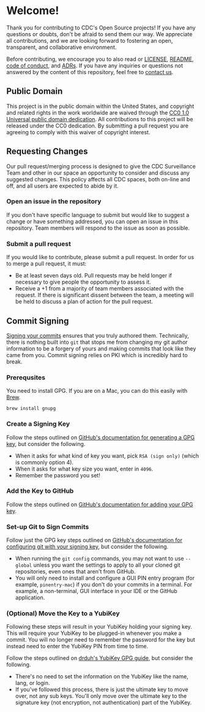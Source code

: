 # Welcome!

Thank you for contributing to CDC's Open Source projects! If you have any
questions or doubts, don't be afraid to send them our way. We appreciate all
contributions, and we are looking forward to fostering an open, transparent, and
collaborative environment.

Before contributing, we encourage you to also read or [LICENSE](LICENSE),
[README](README.md), [code of conduct](code-of-conduct.md), and [ADRs](/adr).
If you have any inquiries or questions not answered by the content of this repository, feel free to
[contact us](mailto:surveillanceplatform@cdc.gov).

## Public Domain

This project is in the public domain within the United States, and copyright and
related rights in the work worldwide are waived through the
[CC0 1.0 Universal public domain dedication](https://creativecommons.org/publicdomain/zero/1.0/).
All contributions to this project will be released under the CC0 dedication. By
submitting a pull request you are agreeing to comply with this waiver of
copyright interest.

## Requesting Changes

Our pull request/merging process is designed to give the CDC Surveillance Team
and other in our space an opportunity to consider and discuss any suggested
changes. This policy affects all CDC spaces, both on-line and off, and all users
are expected to abide by it.

### Open an issue in the repository

If you don't have specific language to submit but would like to suggest a change
or have something addressed, you can open an issue in this repository. Team
members will respond to the issue as soon as possible.

### Submit a pull request

If you would like to contribute, please submit a pull request. In order for us
to merge a pull request, it must:

- Be at least seven days old. Pull requests may be held longer if necessary
  to give people the opportunity to assess it.
- Receive a +1 from a majority of team members associated with the request.
  If there is significant dissent between the team, a meeting will be held to
  discuss a plan of action for the pull request.

## Commit Signing

[Signing your commits](https://docs.github.com/en/authentication/managing-commit-signature-verification/signing-commits)
ensures that you truly authored them.  Technically, there is nothing built into `git` that stops me from changing my
git author information to be a forgery of yours and making commits that look like they came from you.  Commit signing
relies on PKI which is incredibly hard to break.

### Prerequsites

You need to install GPG.  If you are on a Mac, you can do this easily with [Brew](https://brew.sh).

```shell
brew install gnupg
```

### Create a Signing Key

Follow the steps outlined on
[GitHub's documentation for generating a GPG key](https://docs.github.com/en/authentication/managing-commit-signature-verification/generating-a-new-gpg-key),
but consider the following.

- When it asks for what kind of key you want, pick `RSA (sign only)` (which is commonly option 4).
- When it asks for what key size you want, enter in `4096`.
- Remember the password you set!

### Add the Key to GitHub

Follow the steps outlined on
[GitHub's documentation for adding your GPG key](https://docs.github.com/en/authentication/managing-commit-signature-verification/adding-a-gpg-key-to-your-github-account).

### Set-up Git to Sign Commits

Follow just the GPG key steps outlined on
[GitHub's documentation for configuring git with your signing key](https://docs.github.com/en/authentication/managing-commit-signature-verification/telling-git-about-your-signing-key),
but consider the following.

- When running the `git config` commands, you may not want to use `--global` unless you want the settings to apply to
  all your cloned git repositories, even ones that aren't from GitHub.
- You will only need to install and configure a GUI PIN entry program (for example, `pinentry-mac`) if you don't do
  your commits in a terminal.  For example, a non-terminal, GUI interface in your IDE or the GitHub application.

### (Optional) Move the Key to a YubiKey

Following these steps will result in your YubiKey holding your signing key.  This will require your YubiKey to be
plugged-in whenever you make a commit.  You will no longer need to remember the password for the key but instead need
to enter the YubiKey PIN from time to time.

Follow the steps outlined on [drduh's YubiKey GPG guide](https://github.com/drduh/YubiKey-Guide#configure-smartcard),
but consider the following.

- There's no need to set the information on the YubiKey like the name, lang, or login.
- If you've followed this process, there is just the ultimate key to move over, not any sub keys.  You'll only move
  over the ultimate key to the signature key (not encryption, not authentication) part of the YubiKey.
